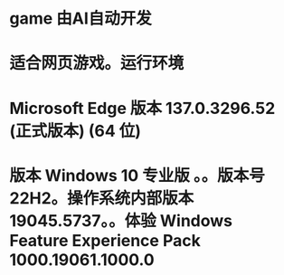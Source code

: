 # game 由AI自动开发
# 适合网页游戏。运行环境
# Microsoft Edge 版本 137.0.3296.52 (正式版本) (64 位)
# 版本	Windows 10 专业版 。。版本号	22H2。操作系统内部版本	19045.5737。。体验	Windows Feature Experience Pack 1000.19061.1000.0

